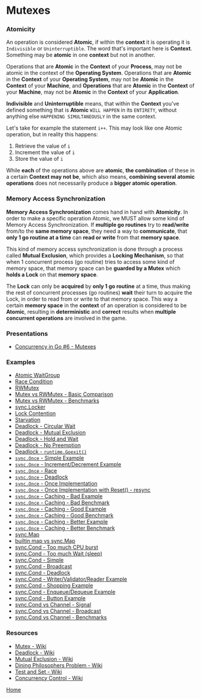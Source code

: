 # Mutexes

### Atomicity

An operation is considered **Atomic**, if within the **context** it is operating it is `Indivisible` or `Uninterruptible`.
The word that's important here is **Context**. Something may be **atomic** in one **context** but not in another.

Operations that are **Atomic** in the **Context** of your **Process**, may not be atomic in the context of the **Operating System**.
Operations that are **Atomic** in the **Context** of your **Operating System**, may not be **Atomic** in the **Context** of your **Machine**,
and **Operations** that are **Atomic** in the **Context** of your **Machine**, may not be **Atomic** in the **Context** of your **Application**.

**Indivisible** and **Uninterruptible** means, that within the **Context** you've defined something that is **Atomic**
`WILL HAPPEN` in its `ENTIRETY`, without anything else `HAPPENING SIMULTANEOUSLY` in the same context.

Let's take for example the statement `i++`. This may look like one Atomic operation, but in reality this happens:

1. Retrieve the value of `i`
2. Increment the value of `i`
3. Store the value of `i`

While **each** of the operations above are **atomic**, **the combination** of these in a certain **Context may not be**,
which also means, **combining several atomic operations** does not necessarily produce a **bigger atomic operation**.

### Memory Access Synchronization

**Memory Access Synchronization** comes hand in hand with **Atomicity**. In order to make a specific operation Atomic,
we MUST allow some kind of Memory Access Synchronization. If **multiple go routines** try to **read/write** from/to the **same
memory space**, they need a way to **communicate**, that **only 1 go routine at a time** can **read or write** from that **memory space**.

This kind of memory access synchronization is done through a process called **Mutual Exclusion**, which provides a **Locking
Mechanism**, so that when 1 concurrent process (go routine) tries to access some kind of memory space, that memory space
can be **guarded by a Mutex** which **holds a Lock** on that **memory space**.

The **Lock** can only be **acquired** by **only 1 go routine** at a time, thus making the rest of concurrent processes (go routines)
**wait** their turn to acquire the Lock, in order to read from or write to that memory space. This way a certain **memory
space** in the **context** of an operation is considered to be **Atomic**, resulting in **deterministic** and **correct** results when
**multiple concurrent operations** are involved in the game.

### Presentations

- [Concurrency in Go #6 - Mutexes](https://github.com/golang-basics/concurrency/raw/master/presentations/6_mutexes)

### Examples

- [Atomic WaitGroup](https://github.com/golang-basics/concurrency/blob/master/mutexes/atomic-waitgroup/main.go)
- [Race Condition](https://github.com/golang-basics/concurrency/blob/master/mutexes/race-condition/main.go)
- [RWMutex](https://github.com/golang-basics/concurrency/blob/master/mutexes/read-write/main.go)
- [Mutex vs RWMutex - Basic Comparison](https://github.com/golang-basics/concurrency/blob/master/mutexes/mutex-vs-rwmutex/basic/main.go)
- [Mutex vs RWMutex - Benchmarks](https://github.com/golang-basics/concurrency/blob/master/mutexes/mutex-vs-rwmutex/benchmarks/mutex_vs_rwmutex_test.go)
- [sync.Locker](https://github.com/golang-basics/concurrency/blob/master/mutexes/mutex-vs-rwmutex/synclocker/main.go)
- [Lock Contention](https://github.com/golang-basics/concurrency/blob/master/mutexes/lock-contention/main.go)
- [Starvation](https://github.com/golang-basics/concurrency/blob/master/mutexes/starvation/main.go)
- [Deadlock - Circular Wait](https://github.com/golang-basics/concurrency/blob/master/mutexes/deadlocks/circular-wait/main.go)
- [Deadlock - Mutual Exclusion](https://github.com/golang-basics/concurrency/blob/master/mutexes/deadlocks/mutual-exclusion/main.go)
- [Deadlock - Hold and Wait](https://github.com/golang-basics/concurrency/blob/master/mutexes/deadlocks/hold-and-wait/main.go)
- [Deadlock - No Preemption](https://github.com/golang-basics/concurrency/blob/master/mutexes/deadlocks/no-preemption/main.go)
- [Deadlock - `runtime.Goexit()`](https://github.com/golang-basics/concurrency/blob/master/mutexes/deadlocks/goexit/main.go)
- [`sync.Once` - Simple Example](https://github.com/golang-basics/concurrency/blob/master/mutexes/once/simple/main.go)
- [`sync.Once` - Increment/Decrement Example](https://github.com/golang-basics/concurrency/blob/master/mutexes/once/inc-dec/main.go)
- [`sync.Once` - Race](https://github.com/golang-basics/concurrency/blob/master/mutexes/once/race/main.go)
- [`sync.Once` - Deadlock](https://github.com/golang-basics/concurrency/blob/master/mutexes/once/deadlock/main.go)
- [`sync.Once` - Once Implementation](https://github.com/golang-basics/concurrency/blob/master/mutexes/once/once-implementation/main.go)
- [`sync.Once` - Once Implementation with Reset() - resync](https://github.com/golang-basics/concurrency/blob/master/mutexes/once/resync/main.go)
- [`sync.Once` - Caching - Bad Example](https://github.com/golang-basics/concurrency/blob/master/mutexes/once/caching/bad/main.go)
- [`sync.Once` - Caching - Bad Benchmark](https://github.com/golang-basics/concurrency/blob/master/mutexes/once/caching/bad/bad_test.go)
- [`sync.Once` - Caching - Good Example](https://github.com/golang-basics/concurrency/blob/master/mutexes/once/caching/good/main.go)
- [`sync.Once` - Caching - Good Benchmark](https://github.com/golang-basics/concurrency/blob/master/mutexes/once/caching/good/good_test.go)
- [`sync.Once` - Caching - Better Example](https://github.com/golang-basics/concurrency/blob/master/mutexes/once/caching/better/main.go)
- [`sync.Once` - Caching - Better Benchmark](https://github.com/golang-basics/concurrency/blob/master/mutexes/once/caching/better/better_test.go)
- [sync.Map](https://github.com/golang-basics/concurrency/blob/master/mutexes/syncmap/main.go)
- [builtin map vs sync.Map](https://github.com/golang-basics/concurrency/blob/master/mutexes/builtinmap-vs-syncmap/builtinmap_vs_syncmap_test.go)
- [sync.Cond - Too much CPU burst](https://github.com/golang-basics/concurrency/blob/master/mutexes/cond/too-much-cpu/main.go)
- [sync.Cond - Too much Wait (sleep)](https://github.com/golang-basics/concurrency/blob/master/mutexes/cond/too-much-cpu/main.go)
- [sync.Cond - Simple](https://github.com/golang-basics/concurrency/blob/master/mutexes/cond/simple/main.go)
- [sync.Cond - Broadcast](https://github.com/golang-basics/concurrency/blob/master/mutexes/cond/broadcast/main.go)
- [sync.Cond - Deadlock](https://github.com/golang-basics/concurrency/blob/master/mutexes/cond/deadlock/main.go)
- [sync.Cond - Writer/Validator/Reader Example](https://github.com/golang-basics/concurrency/blob/master/mutexes/cond/writer-validator-reader/main.go)
- [sync.Cond - Shopping Example](https://github.com/golang-basics/concurrency/blob/master/mutexes/cond/shopping/main.go)
- [sync.Cond - Enqueue/Dequeue Example](https://github.com/golang-basics/concurrency/blob/master/mutexes/cond/enqueue-dequeue/main.go)
- [sync.Cond - Button Example](https://github.com/golang-basics/concurrency/blob/master/mutexes/cond/enqueue-dequeue/main.go)
- [sync.Cond vs Channel - Signal](https://github.com/golang-basics/concurrency/blob/master/mutexes/cond/cond-vs-channel/signal/main.go)
- [sync.Cond vs Channel - Broadcast](https://github.com/golang-basics/concurrency/blob/master/mutexes/cond/cond-vs-channel/broadcast/main.go)
- [sync.Cond vs Channel - Benchmarks](https://github.com/golang-basics/concurrency/blob/master/mutexes/cond/cond-vs-channel/benchmarks/cond_vs_channel_test.go)

### Resources

- [Mutex - Wiki](https://en.wikipedia.org/wiki/Mutual_exclusion)
- [Deadlock - Wiki](https://en.wikipedia.org/wiki/Deadlock)
- [Mutual Exclusion - Wiki](https://en.wikipedia.org/wiki/Mutual_exclusion)
- [Dining Philosophers Problem - Wiki](https://en.wikipedia.org/wiki/Dining_philosophers_problem)
- [Test and Set - Wiki](https://en.wikipedia.org/wiki/Test-and-set)
- [Concurrency Control - Wiki](https://en.wikipedia.org/wiki/Concurrency_control)

[Home](https://github.com/golang-basics/concurrency)

